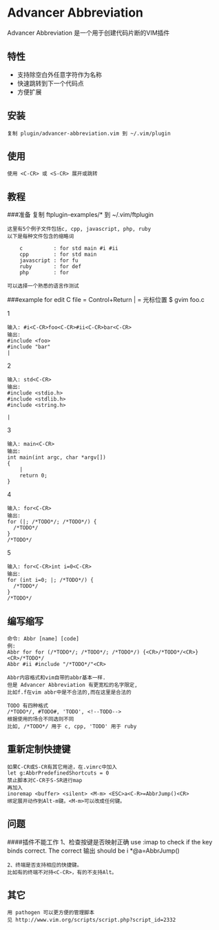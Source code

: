 Advancer Abbreviation
=====================
Advancer Abbreviation 是一个用于创建代码片断的VIM插件

特性
--------
*   支持除空白外任意字符作为名称
*   快速跳转到下一个代码点
*   方便扩展

安装
------------
    复制 plugin/advancer-abbreviation.vim 到 ~/.vim/plugin

使用
-----
    使用 <C-CR> 或 <S-CR> 展开或跳转

教程
--------
###准备
    复制 ftplugin-examples/* 到 ~/.vim/ftplugin

    这里有5个例子文件包括c, cpp, javascript, php, ruby
    以下是每种文件包含的缩略词

        c          : for std main #i #ii
        cpp        : for std main
        javascript : for fu
        ruby       : for def
        php        : for

    可以选择一个熟悉的语言作测试

###example for edit C file
    <C-CR> = Control+Return
    |      = 光标位置
    $ gvim foo.c

1

    输入: #i<C-CR>foo<C-CR>#ii<C-CR>bar<C-CR>
    输出:
    #include <foo>
    #include "bar"
    |

2

    输入: std<C-CR>
    输出:
    #include <stdio.h>
    #include <stdlib.h>
    #include <string.h>

    |

3

    输入: main<C-CR>
    输出:
    int main(int argc, char *argv[])
    {
        |
        return 0;
    }

4

    输入: for<C-CR>
    输出:
    for (|; /*TODO*/; /*TODO*/) {
      /*TODO*/
    }
    /*TODO*/

5

    输入: for<C-CR>int i=0<C-CR>
    输出:
    for (int i=0; |; /*TODO*/) {
      /*TODO*/
    }
    /*TODO*/
    

编写缩写
---------------------------
    命令: Abbr [name] [code]
    例:
    Abbr for for (/*TODO*/; /*TODO*/; /*TODO*/) {<CR>/*TODO*/<CR>}<CR>/*TODO*/
    Abbr #ii #include "/*TODO*/"<CR>

    Abbr内容格式和vim自带的abbr基本一样.
    但是 Advancer Abbreviation 有更宽松的名字限定,
    比如f.f在vim abbr中是不合法的,而在这里是合法的
    
    TODO 有四种格式
    /*TODO*/, #TODO#, 'TODO', <!--TODO-->
    根据使用的场合不同选则不同
    比如, /*TODO*/ 用于 c, cpp, 'TODO' 用于 ruby

重新定制快捷键
---------------------------
    如果C-CR或S-CR有其它用途，在.vimrc中加入 
    let g:AbbrPredefinedShortcuts = 0
    禁止脚本对C-CR于S-SR进行map
    再加入
    inoremap <buffer> <silent> <M-m> <ESC>a<C-R>=AbbrJump()<CR>
    绑定展开动作到Alt-m键。<M-m>可以改成任何键。


问题
---------------
####插件不能工作
    1、检查按键是否映射正确
    use :imap <C-CR> to check if the key binds correct.
    The correct 输出 should be
    i   <C-CR>    *@<ESC>a<C-R>=AbbrJump()<CR>

    2、终端是否支持相应的快捷键。
    比如有的终端不对持<C-CR>，有的不支持Alt。

其它
------
    用 pathogen 可以更方便的管理脚本
    见 http://www.vim.org/scripts/script.php?script_id=2332
